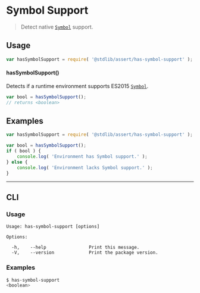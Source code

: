 <!--

@license Apache-2.0

Copyright (c) 2018 The Stdlib Authors.

Licensed under the Apache License, Version 2.0 (the "License");
you may not use this file except in compliance with the License.
You may obtain a copy of the License at

   http://www.apache.org/licenses/LICENSE-2.0

Unless required by applicable law or agreed to in writing, software
distributed under the License is distributed on an "AS IS" BASIS,
WITHOUT WARRANTIES OR CONDITIONS OF ANY KIND, either express or implied.
See the License for the specific language governing permissions and
limitations under the License.

-->

# Symbol Support

> Detect native [`Symbol`][mdn-symbol] support.

<section class="usage">

## Usage

```javascript
var hasSymbolSupport = require( '@stdlib/assert/has-symbol-support' );
```

#### hasSymbolSupport()

Detects if a runtime environment supports ES2015 [`Symbol`][mdn-symbol].

```javascript
var bool = hasSymbolSupport();
// returns <boolean>
```

</section>

<!-- /.usage -->

<section class="examples">

## Examples

<!-- eslint no-undef: "error" -->

```javascript
var hasSymbolSupport = require( '@stdlib/assert/has-symbol-support' );

var bool = hasSymbolSupport();
if ( bool ) {
    console.log( 'Environment has Symbol support.' );
} else {
    console.log( 'Environment lacks Symbol support.' );
}
```

</section>

<!-- /.examples -->

* * *

<section class="cli">

## CLI

<section class="usage">

### Usage

```text
Usage: has-symbol-support [options]

Options:

  -h,    --help                Print this message.
  -V,    --version             Print the package version.
```

</section>

<!-- /.usage -->

<section class="examples">

### Examples

```bash
$ has-symbol-support
<boolean>
```

</section>

<!-- /.examples -->

</section>

<!-- /.cli -->

<section class="links">

[mdn-symbol]: https://developer.mozilla.org/en-US/docs/Web/JavaScript/Reference/Global_Objects/Symbol

</section>

<!-- /.links -->
